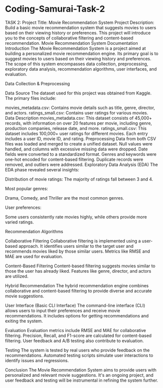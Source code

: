 # Coding-Samurai-Task-2
TASK 2: Project Title: Movie Recommendation System  Project Description: Build a basic movie recommendation system that suggests movies to users based on their viewing history or preferences. This project will introduce you to the concepts of collaborative filtering and content-based recommendation.
Movie Recommendation System Documentation
Introduction The Movie Recommendation System is a project aimed at building a personalized movie recommendation engine. Its primary goal is to suggest movies to users based on their viewing history and preferences. The scope of this system encompasses data collection, preprocessing, exploratory data analysis, recommendation algorithms, user interfaces, and evaluation.

Data Collection & Preprocessing

Data Source The dataset used for this project was obtained from Kaggle. The primary files include:

movies_metadata.csv: Contains movie details such as title, genre, director, and actors. ratings_small.csv: Contains user ratings for various movies. Data Description movies_metadata.csv: This dataset consists of 45,000+ records, with information on over 20 features per movie, including genre, production companies, release date, and more. ratings_small.csv: This dataset includes 100,000+ user ratings for different movies. Each entry includes a user ID, movie ID, and rating. Preprocessing Data from both CSV files was loaded and merged to create a unified dataset. Null values were handled, and columns with excessive missing data were dropped. Date fields were converted to a standardized format. Genres and keywords were one-hot encoded for content-based filtering. Duplicate records were removed, and outliers were addressed. Exploratory Data Analysis (EDA) The EDA phase revealed several insights:

Distribution of movie ratings: The majority of ratings fall between 3 and 4.

Most popular genres:

Drama, Comedy, and Thriller are the most common genres.

User preferences:

Some users consistently rate movies highly, while others provide more varied ratings.

Recommendation Algorithms

Collaborative Filtering Collaborative filtering is implemented using a user-based approach. It identifies users similar to the target user and recommends movies liked by those similar users. Metrics like RMSE and MAE are used for evaluation.

Content-Based Filtering Content-based filtering suggests movies similar to those the user has already liked. Features like genre, director, and actors are utilized.

Hybrid Recommendation The hybrid recommendation engine combines collaborative and content-based filtering to provide diverse and accurate movie suggestions.

User Interface (Basic CLI Interface) The command-line interface (CLI) allows users to input their preferences and receive movie recommendations. It includes options for getting recommendations and exiting the system.

Evaluation Evaluation metrics include RMSE and MAE for collaborative filtering. Precision, Recall, and F1-score are calculated for content-based filtering. User feedback and A/B testing also contribute to evaluation.

Testing The system is tested by real users who provide feedback on the recommendations. Automated testing scripts simulate user interactions to identify issues and regressions.

Conclusion The Movie Recommendation System aims to provide users with personalized and relevant movie suggestions. It's an ongoing project, and user feedback and testing will be instrumental in refining the system further.
